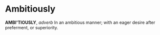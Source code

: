 # Ambitiously

**AMBI'TIOUSLY**, _adverb_ In an ambitious manner; with an eager desire after preferment, or superiority.